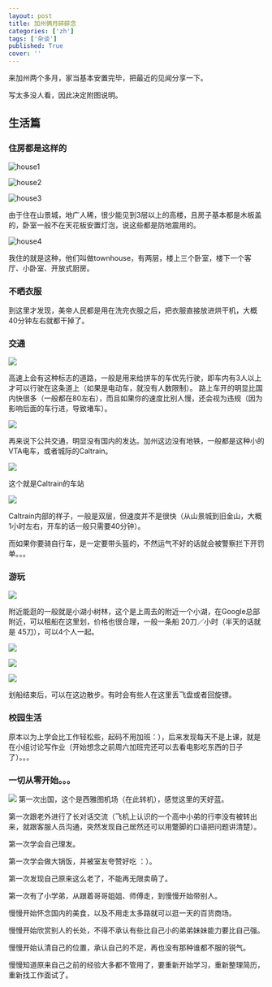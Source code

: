 ```yaml
---
layout: post
title: 加州俩月碎碎念
categories: ['zh']
tags: ['杂谈']
published: True
cover: ''
---
```


来加州两个多月，家当基本安置完毕，把最近的见闻分享一下。

写太多没人看，因此决定附图说明。

## 生活篇

### 住房都是这样的

![house1](http://ww3.sinaimg.cn/large/6d0af205gw1f96vosch2qj21kw16onlz.jpg)

![house2](http://ww1.sinaimg.cn/large/6d0af205gw1f96vp35mapj21kw16oqmr.jpg)

![house3](http://ww4.sinaimg.cn/large/6d0af205gw1f96xfnfd7qj21kw16o1kx.jpg)

由于住在山景城，地广人稀，很少能见到3层以上的高楼，且房子基本都是木板盖的，卧室一般不在天花板安置灯泡，说这些都是防地震用的。

![house4](http://ww2.sinaimg.cn/large/6d0af205gw1f96xfspo1wj21kw16o4qp.jpg)

我住的就是这种，他们叫做townhouse，有两层，楼上三个卧室，楼下一个客厅、小卧室、开放式厨房。

### 不晒衣服

到这里才发现，美帝人民都是用在洗完衣服之后，把衣服直接放进烘干机，大概40分钟左右就都干掉了。

### 交通

![](http://ww1.sinaimg.cn/large/6d0af205gw1f96vurxi2oj21kw16o4gl.jpg)

高速上会有这种标志的道路，一般是用来给拼车的车优先行驶，即车内有3人以上才可以行驶在这条道上（如果是电动车，就没有人数限制）。
路上车开的明显比国内快很多（一般都在80左右），而且如果你的速度比别人慢，还会视为违规（因为影响后面的车行进，导致堵车）。

![](http://ww2.sinaimg.cn/large/6d0af205gw1f96vuqms6ej21kw16o1kx.jpg)

再来说下公共交通，明显没有国内的发达。加州这边没有地铁，一般都是这种小的VTA电车，或者城际的Caltrain。

![](http://ww1.sinaimg.cn/large/6d0af205gw1f96vvygiyjj21kw0dfn77.jpg)

这个就是Caltrain的车站

![](http://ww4.sinaimg.cn/large/6d0af205gw1f96vus21n9j21kw16oqpp.jpg)

Caltrain内部的样子，一般是双层，但速度并不是很快（从山景城到旧金山，大概1小时左右，开车的话一般只需要40分钟）。

而如果你要骑自行车，是一定要带头盔的，不然运气不好的话就会被警察拦下开罚单。。。

### 游玩

![](http://ww4.sinaimg.cn/large/6d0af205jw1f96wqjbvwnj21kw0g4gug.jpg)

附近能逛的一般就是小湖小树林，这个是上周去的附近一个小湖，在Google总部附近，可以租船在这里划，价格也很合理，一般一条船 20刀／小时（半天的话就是 45刀），可以4个人一起。

![](http://ww2.sinaimg.cn/large/6d0af205jw1f96wgirbw8j21kw16oe81.jpg)

![](http://ww2.sinaimg.cn/large/6d0af205jw1f96wj3yiwbj21kw16ou0x.jpg)

![](http://ww4.sinaimg.cn/large/6d0af205jw1f96wh1n4nrj21kw16ohdt.jpg)

划船结束后，可以在这边散步。有时会有些人在这里丢飞盘或者回旋镖。

### 校园生活

原本以为上学会比工作轻松些，起码不用加班：），后来发现每天不是上课，就是在小组讨论写作业（开始想念之前周六加班完还可以去看电影吃东西的日子了）。。。

### 一切从零开始。。。

![](http://ww4.sinaimg.cn/large/6d0af205gw1f96xg7qyp6j21kw0fd7gp.jpg)
第一次出国，这个是西雅图机场（在此转机），感觉这里的天好蓝。

第一次跟老外进行了长对话交流（飞机上认识的一个高中小弟的行李没有被转出来，就跟客服人员沟通，突然发现自己居然还可以用蹩脚的口语把问题讲清楚）。

第一次学会自己理发。

第一次学会做大锅饭，并被室友夸赞好吃 ：）。

第一次发现自己原来这么老了，不能再无限卖萌了。

第一次有了小学弟，从跟着哥哥姐姐、师傅走，到慢慢开始带别人。


慢慢开始怀念国内的美食，以及不用走太多路就可以逛一天的百货商场。

慢慢开始欣赏别人的长处，不得不承认有些比自己小的弟弟妹妹能力要比自己强。

慢慢开始认清自己的位置，承认自己的不足，再也没有那种谁都不服的锐气。

慢慢知道原来自己之前的经验大多都不管用了，要重新开始学习，重新整理简历，重新找工作面试了。